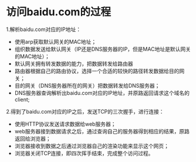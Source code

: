 # 访问baidu.com的过程

1.解析baidu.com对应的IP地址：

* 使用arp获取默认网关的MAC地址；
* 组织数据发送给默认网关（IP还是DNS服务器的IP，但是MAC地址是默认网关的MAC地址）；
* 默认网关拥有转发数据的能力，把数据转发给路由器
* 路由器根据自己的路由协议，选择一个合适的较快的路径转发数据给目的网关；
* 目的网关（DNS服务器所在的网关）把数据转发给DNS服务器；
* DNS服务器查询解析出baidu.com对应的IP地址，并原路返回请求这个域名的client;

2.得到了baidu.com对应的IP之后，发送TCP的三次握手，进行连接：

* 使用HTTP协议发送请求数据给web服务器；
* web服务器接到数据请求之后，通过查询自己的服务器得到相应的结果，原路返回给浏览器；
* 浏览器接收到数据之后通过浏览器自己的渲染功能来显示这个网页；
* 浏览器关闭TCP连接，即四次挥手结束，完成整个访问过程。


